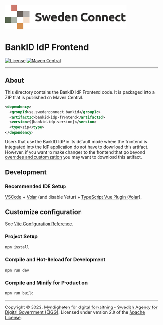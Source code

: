 ![Logo](../docs/images/sweden-connect.png)

# BankID IdP Frontend

[![License](https://img.shields.io/badge/License-Apache%202.0-blue.svg)](https://opensource.org/licenses/Apache-2.0) [![Maven Central](https://maven-badges.herokuapp.com/maven-central/se.swedenconnect.bankid/bankid-idp/badge.svg)](https://maven-badges.herokuapp.com/maven-central/se.swedenconnect.bankid/bankid-idp)

-----

## About

This directory contains the BankID IdP Frontend code. It is packaged into a ZIP that is published
on Maven Central. 

```xml
<dependency>
  <groupId>se.swedenconnect.bankid</groupId>
  <artifactId>bankid-idp-frontend</artifactId>
  <version>${bankid.idp.version}</version>
  <type>zip</type>
</dependency>
```

Users that use the BankID IdP in its default mode where the frontend is integrated into the IdP
application do not have to download this artifact. However, if you want to make changes to the
frontend that go beyond [overrides and customization](https://docs.swedenconnect.se/bankid-saml-idp/override.html#customizing-the-bankid-idp-ui) you may want to download this artifact.

## Development

### Recommended IDE Setup

[VSCode](https://code.visualstudio.com/) + [Volar](https://marketplace.visualstudio.com/items?itemName=Vue.volar) (and disable Vetur) + [TypeScript Vue Plugin (Volar)](https://marketplace.visualstudio.com/items?itemName=Vue.vscode-typescript-vue-plugin).

## Customize configuration

See [Vite Configuration Reference](https://vitejs.dev/config/).

### Project Setup

```sh
npm install
```

### Compile and Hot-Reload for Development

```sh
npm run dev
```

### Compile and Minify for Production

```sh
npm run build
```


-----

Copyright &copy; 2023, [Myndigheten för digital förvaltning - Swedish Agency for Digital Government (DIGG)](http://www.digg.se). Licensed under version 2.0 of the [Apache License](http://www.apache.org/licenses/LICENSE-2.0).
